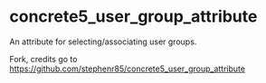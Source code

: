 concrete5_user_group_attribute
==============================

An attribute for selecting/associating user groups.

Fork, credits go to https://github.com/stephenr85/concrete5_user_group_attribute